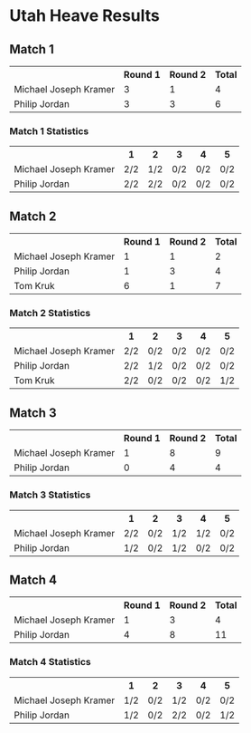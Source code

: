 # Utah Heave Results

## Match 1

<table>
  <tr>
    <th></th>
    <th>Round 1</th>
    <th>Round 2</th>
    <th>Total</th>
  </tr>
  <tr>
    <td>Michael Joseph Kramer</td>
    <td>3</td>
    <td>1</td>
    <td>4</td>
  </tr>
  <tr>
    <td>Philip Jordan</td>
    <td>3</td>
    <td>3</td>
    <td>6</td>
  </tr>
</table>

### Match 1 Statistics

<table>
  <tr>
    <th></th>
    <th>1</th>
    <th>2</th>
    <th>3</th>
    <th>4</th>
    <th>5</th>
  </tr>
  <tr>
    <td>Michael Joseph Kramer</td>
    <td>2/2</td>
    <td>1/2</td>
    <td>0/2</td>
    <td>0/2</td>
    <td>0/2</td>
  </tr>
  <tr>
    <td>Philip Jordan</td>
    <td>2/2</td>
    <td>2/2</td>
    <td>0/2</td>
    <td>0/2</td>
    <td>0/2</td>
  </tr>
</table>

## Match 2

<table>
  <tr>
    <th></th>
    <th>Round 1</th>
    <th>Round 2</th>
    <th>Total</th>
  </tr>
  <tr>
    <td>Michael Joseph Kramer</td>
    <td>1</td>
    <td>1</td>
    <td>2</td>
  </tr>
  <tr>
    <td>Philip Jordan</td>
    <td>1</td>
    <td>3</td>
    <td>4</td>
  </tr>
  <tr>
    <td>Tom Kruk</td>
    <td>6</td>
    <td>1</td>
    <td>7</td>
  </tr>
</table>

### Match 2 Statistics

<table>
  <tr>
    <th></th>
    <th>1</th>
    <th>2</th>
    <th>3</th>
    <th>4</th>
    <th>5</th>
  </tr>
  <tr>
    <td>Michael Joseph Kramer</td>
    <td>2/2</td>
    <td>0/2</td>
    <td>0/2</td>
    <td>0/2</td>
    <td>0/2</td>
  </tr>
  <tr>
    <td>Philip Jordan</td>
    <td>2/2</td>
    <td>1/2</td>
    <td>0/2</td>
    <td>0/2</td>
    <td>0/2</td>
  </tr>
  <tr>
    <td>Tom Kruk</td>
    <td>2/2</td>
    <td>0/2</td>
    <td>0/2</td>
    <td>0/2</td>
    <td>1/2</td>
  </tr>
</table>

## Match 3

<table>
  <tr>
    <th></th>
    <th>Round 1</th>
    <th>Round 2</th>
    <th>Total</th>
  </tr>
  <tr>
    <td>Michael Joseph Kramer</td>
    <td>1</td>
    <td>8</td>
    <td>9</td>
  </tr>
  <tr>
    <td>Philip Jordan</td>
    <td>0</td>
    <td>4</td>
    <td>4</td>
  </tr>
</table>

### Match 3 Statistics

<table>
  <tr>
    <th></th>
    <th>1</th>
    <th>2</th>
    <th>3</th>
    <th>4</th>
    <th>5</th>
  </tr>
  <tr>
    <td>Michael Joseph Kramer</td>
    <td>2/2</td>
    <td>0/2</td>
    <td>1/2</td>
    <td>1/2</td>
    <td>0/2</td>
  </tr>
  <tr>
    <td>Philip Jordan</td>
    <td>1/2</td>
    <td>0/2</td>
    <td>1/2</td>
    <td>0/2</td>
    <td>0/2</td>
  </tr>
</table>

## Match 4

<table>
  <tr>
    <th></th>
    <th>Round 1</th>
    <th>Round 2</th>
    <th>Total</th>
  </tr>
  <tr>
    <td>Michael Joseph Kramer</td>
    <td>1</td>
    <td>3</td>
    <td>4</td>
  </tr>
  <tr>
    <td>Philip Jordan</td>
    <td>4</td>
    <td>8</td>
    <td>11</td>
  </tr>
</table>

### Match 4 Statistics

<table>
  <tr>
    <th></th>
    <th>1</th>
    <th>2</th>
    <th>3</th>
    <th>4</th>
    <th>5</th>
  </tr>
  <tr>
    <td>Michael Joseph Kramer</td>
    <td>1/2</td>
    <td>0/2</td>
    <td>1/2</td>
    <td>0/2</td>
    <td>0/2</td>
  </tr>
  <tr>
    <td>Philip Jordan</td>
    <td>1/2</td>
    <td>0/2</td>
    <td>2/2</td>
    <td>0/2</td>
    <td>1/2</td>
  </tr>
</table>

